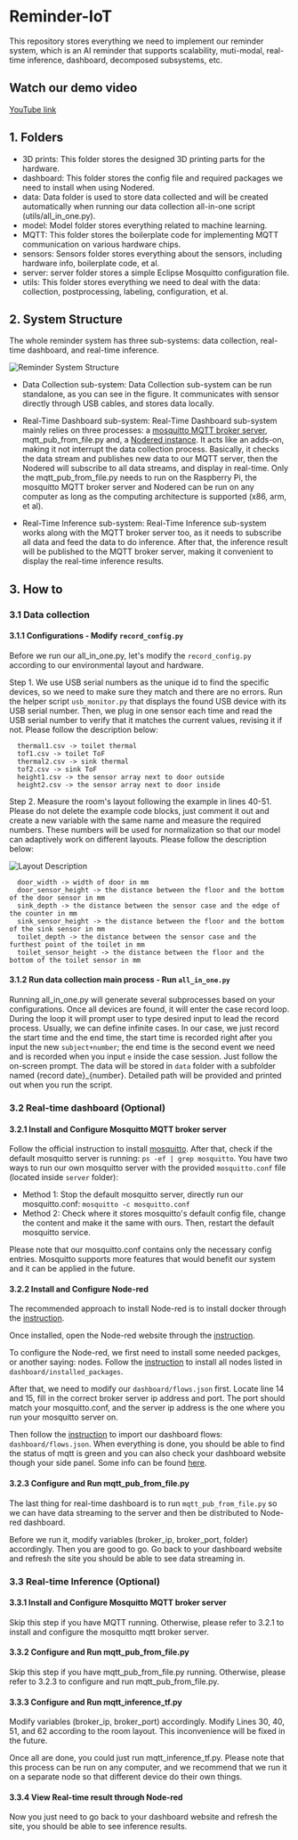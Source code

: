 # Reminder-IoT
This repository stores everything we need to implement our reminder system, which is an AI reminder that supports scalability, muti-modal, real-time inference, dashboard, decomposed subsystems, etc.

## Watch our demo video

[YouTube link](https://youtu.be/yG0fzkwrp3g?si=nT3MOcIuur6gKR5z)

## 1. Folders

* 3D prints: This folder stores the designed 3D printing parts for the hardware.
* dashboard: This folder stores the config file and required packages we need to install when using Nodered.
* data: Data folder is used to store data collected and will be created automatically when running our data collection all-in-one script (utils/all_in_one.py).
* model: Model folder stores everything related to machine learning.
* MQTT: This folder stores the boilerplate code for implementing MQTT communication on various hardware chips.
* sensors: Sensors folder stores everything about the sensors, including hardware info, boilerplate code, et al.
* server: server folder stores a simple Eclipse Mosquitto configuration file.
* utils: This folder stores everything we need to deal with the data: collection, postprocessing, labeling, configuration, et al.

## 2. System Structure
The whole reminder system has three sub-systems: data collection, real-time dashboard, and real-time inference.

![Reminder System Structure](reminder_systems.svg)

* Data Collection sub-system: Data Collection sub-system can be run standalone, as you can see in the figure. It communicates with sensor directly through USB cables, and stores data locally.

* Real-Time Dashboard sub-system: Real-Time Dashboard sub-system mainly relies on three processes: a [mosquitto MQTT broker server](https://mosquitto.org/), mqtt_pub_from_file.py and, a [Nodered instance](https://nodered.org/). It acts like an adds-on, making it not interrupt the data collection process. Basically, it checks the data stream and publishes new data to our MQTT server, then the Nodered will subscribe to all data streams, and display in real-time. Only the mqtt_pub_from_file.py needs to run on the Raspberry Pi, the mosquitto MQTT broker server and Nodered can be run on any computer as long as the computing architecture is supported (x86, arm, et al).

* Real-Time Inference sub-system: Real-Time Inference sub-system works along with the MQTT broker server too, as it needs to subscribe all data and feed the data to do inference. After that, the inference result will be published to the MQTT broker server, making it convenient to display the real-time inference results.

## 3. How to

### 3.1 Data collection

#### 3.1.1 Configurations - Modify `record_config.py`

Before we run our all_in_one.py, let's modify the `record_config.py` according to our environmental layout and hardware.

Step 1. We use USB serial numbers as the unique id to find the specific devices, so we need to make sure they match and there are no errors. Run the helper script `usb_monitor.py` that displays the found USB device with its USB serial number. Then, we plug in one sensor each time and read the USB serial number to verify that it matches the current values, revising it if not. Please follow the description below:

```
  thermal1.csv -> toilet thermal
  tof1.csv -> toilet ToF
  thermal2.csv -> sink thermal
  tof2.csv -> sink ToF
  height1.csv -> the sensor array next to door outside
  height2.csv -> the sensor array next to door inside
``` 

Step 2. Measure the room's layout following the example in lines 40-51. Please do not delete the example code blocks, just comment it out and create a new variable with the same name and measure the required numbers. These numbers will be used for normalization so that our model can adaptively work on different layouts. Please follow the description below:

![Layout Description](restroom_layout-layout_description.drawio.svg)


```
  door_width -> width of door in mm
  door_sensor_height -> the distance between the floor and the bottom of the door sensor in mm
  sink_depth -> the distance between the sensor case and the edge of the counter in mm
  sink_sensor_height -> the distance between the floor and the bottom of the sink sensor in mm
  toilet_depth -> the distance between the sensor case and the furthest point of the toilet in mm
  toilet_sensor_height -> the distance between the floor and the bottom of the toilet sensor in mm
``` 

#### 3.1.2 Run data collection main process - Run `all_in_one.py`

Running all_in_one.py will generate several subprocesses based on your configurations. Once all devices are found, it will enter the case record loop. During the loop it will prompt user to type desired input to lead the record process. Usually, we can define infinite cases. In our case, we just record the start time and the end time, the start time is recorded right after you input the new `subject+number`; the end time is the second event we need and is recorded when you input `e` inside the case session. Just follow the on-screen prompt. The data will be stored in `data` folder with a subfolder named {record date}_{number}. Detailed path will be provided and printed out when you run the script.

### 3.2 Real-time dashboard (Optional)

#### 3.2.1 Install and Configure Mosquitto MQTT broker server
Follow the official instruction to install [mosquitto](https://mosquitto.org/download/). After that, check if the default mosquitto server is running: `ps -ef | grep mosquitto`. You have two ways to run our own mosquitto server with the provided `mosquitto.conf` file (located inside `server` folder):
* Method 1: Stop the default mosquitto server, directly run our mosquitto.conf: `mosquitto -c mosquitto.conf`
* Method 2: Check where it stores mosquitto's default config file, change the content and make it the same with ours. Then, restart the default mosquitto service.

Please note that our mosquitto.conf contains only the necessary config entries. Mosquitto supports more features that would benefit our system and it can be applied in the future.

#### 3.2.2 Install and Configure Node-red

The recommended approach to install Node-red is to install docker through the [instruction](https://nodered.org/docs/getting-started/docker).

Once installed, open the Node-red website through the [instruction](https://nodered.org/docs/getting-started/docker).

To configure the Node-red, we first need to install some needed packges, or another saying: nodes. Follow the [instruction](https://nodered.org/docs/user-guide/editor/palette/manager) to install all nodes listed in `dashboard/installed_packages`.

After that, we need to modify our `dashboard/flows.json` first. Locate line 14 and 15, fill in the correct broker server ip address and port. The port should match your mosquitto.conf, and the server ip address is the one where you run your mosquitto server on.

Then follow the [instruction](https://nodered.org/docs/user-guide/editor/workspace/import-export) to import our dashboard flows: `dashboard/flows.json`. When everything is done, you should be able to find the status of mqtt is green and you can also check your dashboard website though your side panel. Some info can be found [here](https://flows.nodered.org/node/node-red-dashboard).

#### 3.2.3 Configure and Run mqtt_pub_from_file.py

The last thing for real-time dashboard is to run `mqtt_pub_from_file.py` so we can have data streaming to the server and then be distributed to Node-red dashboard.

Before we run it, modify variables (broker_ip, broker_port, folder) accordingly. Then you are good to go. Go back to your dashboard website and refresh the site you should be able to see data streaming in.

### 3.3 Real-time Inference (Optional)

#### 3.3.1 Install and Configure Mosquitto MQTT broker server

Skip this step if you have MQTT running. Otherwise, please refer to 3.2.1 to install and configure the mosquitto mqtt broker server.

#### 3.3.2 Configure and Run mqtt_pub_from_file.py

Skip this step if you have mqtt_pub_from_file.py running. Otherwise, please refer to 3.2.3 to configure and run mqtt_pub_from_file.py.

#### 3.3.3 Configure and Run mqtt_inference_tf.py

Modify variables (broker_ip, broker_port) accordingly. Modify Lines 30, 40, 51, and 62 according to the room layout. This inconvenience will be fixed in the future.

Once all are done, you could just run mqtt_inference_tf.py. Please note that this process can be run on any computer, and we recommend that we run it on a separate node so that different device do their own things.

#### 3.3.4 View Real-time result through Node-red

Now you just need to go back to your dashboard website and refresh the site, you should be able to see inference results.
